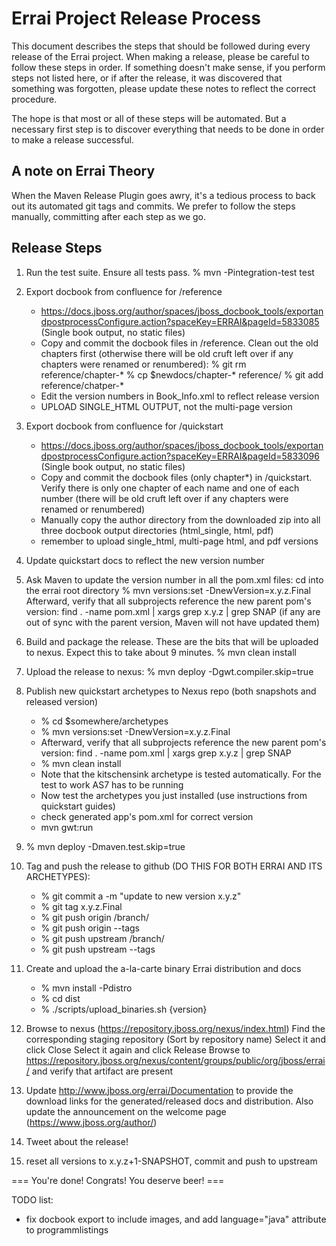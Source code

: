Errai Project Release Process
=============================

This document describes the steps that should be followed during every release of
the Errai project. When making a release, please be careful to follow these
steps in order. If something doesn't make sense, if you perform steps not listed
here, or if after the release, it was discovered that something was forgotten,
please update these notes to reflect the correct procedure.

The hope is that most or all of these steps will be automated. But a necessary
first step is to discover everything that needs to be done in order to make a
release successful.

A note on Errai Theory
----------------------

When the Maven Release Plugin goes awry, it's a tedious process to back out its
automated git tags and commits. We prefer to follow the steps manually, committing
after each step as we go.

Release Steps
-------------

1. Run the test suite. Ensure all tests pass.
   % mvn -Pintegration-test test
   
1. Export docbook from confluence for /reference
   * https://docs.jboss.org/author/spaces/jboss_docbook_tools/exportandpostprocessConfigure.action?spaceKey=ERRAI&pageId=5833085
     (Single book output, no static files)
   * Copy and commit the docbook files in /reference. Clean out the old chapters first
     (otherwise there will be old cruft left over if any chapters were renamed or renumbered):
     % git rm reference/chapter-*
     % cp $newdocs/chapter-* reference/
     % git add reference/chatper-*
   * Edit the version numbers in Book_Info.xml to reflect release version
   * UPLOAD SINGLE_HTML OUTPUT, not the multi-page version

1. Export docbook from confluence for /quickstart
   * https://docs.jboss.org/author/spaces/jboss_docbook_tools/exportandpostprocessConfigure.action?spaceKey=ERRAI&pageId=5833096
     (Single book output, no static files)
   * Copy and commit the docbook files (only chapter*) in /quickstart. Verify there is only one chapter of
     each name and one of each number (there will be old cruft left over if any chapters
     were renamed or renumbered)
   * Manually copy the author directory from the downloaded zip into all three docbook
     output directories (html_single, html, pdf)
   * remember to upload single_html, multi-page html, and pdf versions

1. Update quickstart docs to reflect the new version number

1. Ask Maven to update the version number in all the pom.xml files:
   cd into the errai root directory	
   % mvn versions:set -DnewVersion=x.y.z.Final
   Afterward, verify that all subprojects reference the new parent pom's version: find . -name pom.xml | xargs grep x.y.z | grep SNAP
   (if any are out of sync with the parent version, Maven will not have updated them)

1. Build and package the release. These are the bits that will be uploaded to nexus.
   Expect this to take about 9 minutes.
   % mvn clean install

1. Upload the release to nexus:
   % mvn deploy -Dgwt.compiler.skip=true

1. Publish new quickstart archetypes to Nexus repo (both snapshots and released version)
   * % cd $somewhere/archetypes
   * % mvn versions:set -DnewVersion=x.y.z.Final
   * Afterward, verify that all subprojects reference the new parent pom's version: find . -name pom.xml | xargs grep x.y.z | grep SNAP
   * % mvn clean install
   * Note that the kitschensink archetype is tested automatically. For the test to work AS7 has to be running
   * Now test the archetypes you just installed (use instructions from quickstart guides)
   * check generated app's pom.xml for correct version
   * mvn gwt:run
   
1. % mvn deploy -Dmaven.test.skip=true

1. Tag and push the release to github (DO THIS FOR BOTH ERRAI AND ITS ARCHETYPES):
   * % git commit a -m "update to new version x.y.z"
   * % git tag x.y.z.Final
   * % git push origin /branch/
   * % git push origin --tags
   * % git push upstream /branch/
   * % git push upstream --tags

1. Create and upload the a-la-carte binary Errai distribution and docs
   * % mvn install -Pdistro
   * % cd dist
   * % ./scripts/upload_binaries.sh {version}

1. Browse to nexus (https://repository.jboss.org/nexus/index.html)
   Find the corresponding staging repository (Sort by repository name)
   Select it and click Close
   Select it again and click Release
   Browse to https://repository.jboss.org/nexus/content/groups/public/org/jboss/errai/ and verify that artifact are present

1. Update http://www.jboss.org/errai/Documentation to provide the download links for
   the generated/released docs and distribution. Also update the announcement on the welcome page (https://www.jboss.org/author/)

1. Tweet about the release!

1. reset all versions to x.y.z+1-SNAPSHOT, commit and push to upstream

=== You're done! Congrats! You deserve beer! ===

TODO list:
  - fix docbook export to include images, and add language="java" attribute to programmlistings